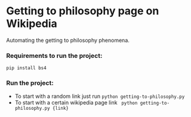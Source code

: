 # Getting to philosophy page on Wikipedia
Automating the getting to philosophy phenomena.

### Requirements to run the project:
``` pip install bs4 ```

### Run the project:
- To start with a random link just run 
``` python getting-to-philosophy.py ```
- To start with a certain wikipedia page link
``` python getting-to-philosophy.py {link}```


